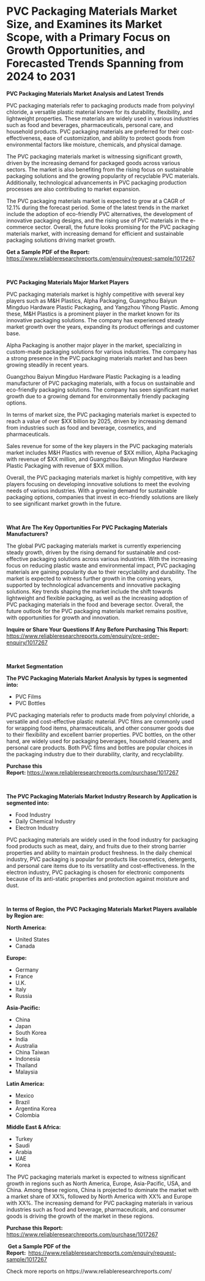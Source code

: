 <p><h1>PVC Packaging Materials Market Size, and Examines its Market Scope, with a Primary Focus on Growth Opportunities, and Forecasted Trends Spanning from 2024 to 2031</h1></p><p><strong>PVC Packaging Materials Market Analysis and Latest Trends</strong></p>
<p><p>PVC packaging materials refer to packaging products made from polyvinyl chloride, a versatile plastic material known for its durability, flexibility, and lightweight properties. These materials are widely used in various industries such as food and beverages, pharmaceuticals, personal care, and household products. PVC packaging materials are preferred for their cost-effectiveness, ease of customization, and ability to protect goods from environmental factors like moisture, chemicals, and physical damage.</p><p>The PVC packaging materials market is witnessing significant growth, driven by the increasing demand for packaged goods across various sectors. The market is also benefiting from the rising focus on sustainable packaging solutions and the growing popularity of recyclable PVC materials. Additionally, technological advancements in PVC packaging production processes are also contributing to market expansion.</p><p>The PVC packaging materials market is expected to grow at a CAGR of 12.1% during the forecast period. Some of the latest trends in the market include the adoption of eco-friendly PVC alternatives, the development of innovative packaging designs, and the rising use of PVC materials in the e-commerce sector. Overall, the future looks promising for the PVC packaging materials market, with increasing demand for efficient and sustainable packaging solutions driving market growth.</p></p>
<p><strong>Get a Sample PDF of the Report:&nbsp;</strong> <a href="https://www.reliableresearchreports.com/enquiry/request-sample/1017267">https://www.reliableresearchreports.com/enquiry/request-sample/1017267</a></p>
<p>&nbsp;</p>
<p><strong>PVC Packaging Materials Major Market Players</strong></p>
<p><p>PVC packaging materials market is highly competitive with several key players such as M&H Plastics, Alpha Packaging, Guangzhou Baiyun Mingduo Hardware Plastic Packaging, and Yangzhou Yihong Plastic. Among these, M&H Plastics is a prominent player in the market known for its innovative packaging solutions. The company has experienced steady market growth over the years, expanding its product offerings and customer base.</p><p>Alpha Packaging is another major player in the market, specializing in custom-made packaging solutions for various industries. The company has a strong presence in the PVC packaging materials market and has been growing steadily in recent years.</p><p>Guangzhou Baiyun Mingduo Hardware Plastic Packaging is a leading manufacturer of PVC packaging materials, with a focus on sustainable and eco-friendly packaging solutions. The company has seen significant market growth due to a growing demand for environmentally friendly packaging options.</p><p>In terms of market size, the PVC packaging materials market is expected to reach a value of over $XX billion by 2025, driven by increasing demand from industries such as food and beverage, cosmetics, and pharmaceuticals.</p><p>Sales revenue for some of the key players in the PVC packaging materials market includes M&H Plastics with revenue of $XX million, Alpha Packaging with revenue of $XX million, and Guangzhou Baiyun Mingduo Hardware Plastic Packaging with revenue of $XX million.</p><p>Overall, the PVC packaging materials market is highly competitive, with key players focusing on developing innovative solutions to meet the evolving needs of various industries. With a growing demand for sustainable packaging options, companies that invest in eco-friendly solutions are likely to see significant market growth in the future.</p></p>
<p>&nbsp;</p>
<p><strong>What Are The Key Opportunities For PVC Packaging Materials Manufacturers?</strong></p>
<p><p>The global PVC packaging materials market is currently experiencing steady growth, driven by the rising demand for sustainable and cost-effective packaging solutions across various industries. With the increasing focus on reducing plastic waste and environmental impact, PVC packaging materials are gaining popularity due to their recyclability and durability. The market is expected to witness further growth in the coming years, supported by technological advancements and innovative packaging solutions. Key trends shaping the market include the shift towards lightweight and flexible packaging, as well as the increasing adoption of PVC packaging materials in the food and beverage sector. Overall, the future outlook for the PVC packaging materials market remains positive, with opportunities for growth and innovation.</p></p>
<p><strong>Inquire or Share Your Questions If Any Before Purchasing This Report:</strong> <a href="https://www.reliableresearchreports.com/enquiry/pre-order-enquiry/1017267">https://www.reliableresearchreports.com/enquiry/pre-order-enquiry/1017267</a></p>
<p>&nbsp;</p>
<p><strong>Market Segmentation</strong></p>
<p><strong>The PVC Packaging Materials Market Analysis by types is segmented into:</strong></p>
<p><ul><li>PVC Films</li><li>PVC Bottles</li></ul></p>
<p><p>PVC packaging materials refer to products made from polyvinyl chloride, a versatile and cost-effective plastic material. PVC films are commonly used for wrapping food items, pharmaceuticals, and other consumer goods due to their flexibility and excellent barrier properties. PVC bottles, on the other hand, are widely used for packaging beverages, household cleaners, and personal care products. Both PVC films and bottles are popular choices in the packaging industry due to their durability, clarity, and recyclability.</p></p>
<p><strong>Purchase this Report:&nbsp;</strong><a href="https://www.reliableresearchreports.com/purchase/1017267">https://www.reliableresearchreports.com/purchase/1017267</a></p>
<p>&nbsp;</p>
<p><strong>The PVC Packaging Materials Market Industry Research by Application is segmented into:</strong></p>
<p><ul><li>Food Industry</li><li>Daily Chemical Industry</li><li>Electron Industry</li></ul></p>
<p><p>PVC packaging materials are widely used in the food industry for packaging food products such as meat, dairy, and fruits due to their strong barrier properties and ability to maintain product freshness. In the daily chemical industry, PVC packaging is popular for products like cosmetics, detergents, and personal care items due to its versatility and cost-effectiveness. In the electron industry, PVC packaging is chosen for electronic components because of its anti-static properties and protection against moisture and dust.</p></p>
<p>&nbsp;</p>
<p><strong>In terms of Region, the PVC Packaging Materials Market Players available by Region are:</strong></p>
<p>
    <p> <strong> North America: </strong>
        <ul>
            <li>United States</li>
            <li>Canada</li>
        </ul>
        </p> 
    <p> <strong> Europe: </strong>
        <ul>
            <li>Germany</li>
            <li>France</li>
            <li>U.K.</li>
            <li>Italy</li>
            <li>Russia</li>
        </ul>
        </p> 
    <p> <strong> Asia-Pacific: </strong>
        <ul>
            <li>China</li>
            <li>Japan</li>
            <li>South Korea</li>
            <li>India</li>
            <li>Australia</li>
            <li>China Taiwan</li>
            <li>Indonesia</li>
            <li>Thailand</li>
            <li>Malaysia</li>
        </ul>
        </p> 
    <p> <strong> Latin America: </strong>
        <ul>
            <li>Mexico</li>
            <li>Brazil</li>
            <li>Argentina Korea</li>
            <li>Colombia</li>
        </ul>
        </p> 
    <p> <strong> Middle East & Africa: </strong>
        <ul>
            <li>Turkey</li>
            <li>Saudi</li>
            <li>Arabia</li>
            <li>UAE</li>
            <li>Korea</li>
        </ul>
    </p>
    </p>
<p><p>The PVC packaging materials market is expected to witness significant growth in regions such as North America, Europe, Asia-Pacific, USA, and China. Among these regions, China is projected to dominate the market with a market share of XX%, followed by North America with XX% and Europe with XX%. The increasing demand for PVC packaging materials in various industries such as food and beverage, pharmaceuticals, and consumer goods is driving the growth of the market in these regions.</p></p>
<p><strong>Purchase this Report: </strong><a href="https://www.reliableresearchreports.com/purchase/1017267">https://www.reliableresearchreports.com/purchase/1017267</a></p>
<p>&nbsp;<strong>Get a Sample PDF of the Report:&nbsp;&nbsp;</strong><a href="https://www.reliableresearchreports.com/enquiry/request-sample/1017267">https://www.reliableresearchreports.com/enquiry/request-sample/1017267</a></p>
<p><strong></strong></p>
<p>Check more reports on https://www.reliableresearchreports.com/</p>
